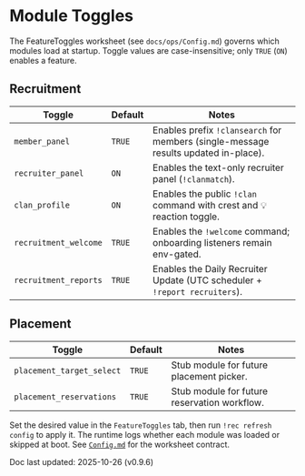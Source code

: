 # Module Toggles

The FeatureToggles worksheet (see `docs/ops/Config.md`) governs which modules load
at startup. Toggle values are case-insensitive; only `TRUE` (`ON`) enables a feature.

## Recruitment

| Toggle | Default | Notes |
| --- | --- | --- |
| `member_panel` | `TRUE` | Enables prefix `!clansearch` for members (single-message results updated in-place). |
| `recruiter_panel` | `ON` | Enables the text-only recruiter panel (`!clanmatch`). |
| `clan_profile` | `ON` | Enables the public `!clan` command with crest and 💡 reaction toggle. |
| `recruitment_welcome` | `TRUE` | Enables the `!welcome` command; onboarding listeners remain env-gated. |
| `recruitment_reports` | `TRUE` | Enables the Daily Recruiter Update (UTC scheduler + `!report recruiters`). |

## Placement

| Toggle | Default | Notes |
| --- | --- | --- |
| `placement_target_select` | `TRUE` | Stub module for future placement picker. |
| `placement_reservations` | `TRUE` | Stub module for future reservation workflow. |

Set the desired value in the `FeatureToggles` tab, then run `!rec refresh config`
to apply it. The runtime logs whether each module was loaded or skipped at boot. See
[`Config.md`](Config.md#feature-toggles-worksheet) for the worksheet contract.

Doc last updated: 2025-10-26 (v0.9.6)
